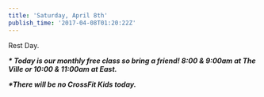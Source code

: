 ```yaml
---
title: 'Saturday, April 8th'
publish_time: '2017-04-08T01:20:22Z'
---
```


Rest Day.

***\* Today is our monthly free class so bring a friend! 8:00 & 9:00am
at The Ville or 10:00 & 11:00am at East.***

***\*There will be no CrossFit Kids today.***
